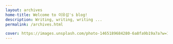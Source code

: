 ```yaml
---
layout: archives
home-title: Welcome to 이유섭's blog!
description: Writing, writing, writing ...
permalink: /archives.html

cover: https://images.unsplash.com/photo-1465189684280-6a8fa9b19a7a?w=1600&q=900
---
```


